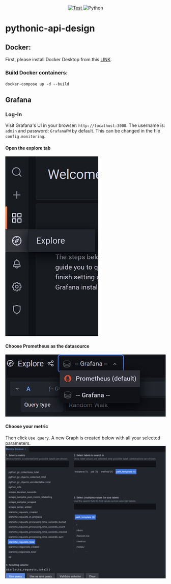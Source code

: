 
<p align="center">

<a href="https://github.com/philippabele/pythonic-api-design/actions/workflows/pytest.yaml" target="_blank">
    <img src="https://github.com/philippabele/pythonic-api-design/workflows/Test/badge.svg" alt="Test">
</a>

<img src="https://img.shields.io/badge/Python-3.6%7C3.7%7C3.8%7C3.9-brightgreen" alt="Python">


</p>

# pythonic-api-design

## Docker:
First, please install Docker Desktop from this [LINK](https://docs.docker.com/desktop/#download-and-install).
### Build Docker containers:
`docker-compose up -d --build`

## Grafana

### Log-In
Visit Grafana's UI in your browser: `http://localhost:3000`.
The username is: `admin` and password: `GrafanaPW` by default. This can be changed in the file `config.monitoring`.

#### Open the explore tab
![img.png](03_grafana_monitoring/grafana_explore.png)

#### Choose Prometheus as the datasource
![img_1.png](03_grafana_monitoring/grafana_datasource.png)

#### Choose your metric
Then click `Use query`. A new Graph is created below with all your selected parameters.
![img_2.png](03_grafana_monitoring/grafana_metric.png)